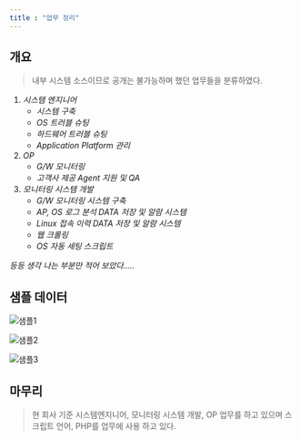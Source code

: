 ```yaml
---
title : "업무 정리"
---
```


## 개요
>내부 시스템 소스이므로 공개는 불가능하며 했던 업무들을 분류하였다.

1. _시스템 엔지니어_
    - _시스템 구축_
    - _OS 트러블 슈팅_
    - _하드웨어 트러블 슈팅_
    - _Application Platform 관리_
1. _OP_
    - _G/W 모니터링_
    - _고객사 제공 Agent 지원 및 QA_
1. _모니터링 시스템 개발_
    - _G/W 모니터링 시스템 구축_
    - _AP, OS 로그 분석 DATA 저장 및 알람 시스템_
    - _Linux 접속 이력 DATA 저장 및 알람 시스템_
    - _웹 크롤링_
    - _OS 자동 세팅 스크립트_

*등등 생각 나는 부분만 적어 보았다.....*

## 샘플 데이터
![샘플1](https://raw.githubusercontent.com/Tosi123/Tosi123.github.io/master/assets/image/gw_ex1)

![샘플2](https://raw.githubusercontent.com/Tosi123/Tosi123.github.io/master/assets/image/gw_ex2)

![샘플3](https://raw.githubusercontent.com/Tosi123/Tosi123.github.io/master/assets/image/gw_ex3)

## 마무리
>현 회사 기준 시스템엔지니어, 모니터링 시스템 개발, OP 업무를 하고 있으며 스크립트 언어, PHP를 업무에 사용 하고 있다.
